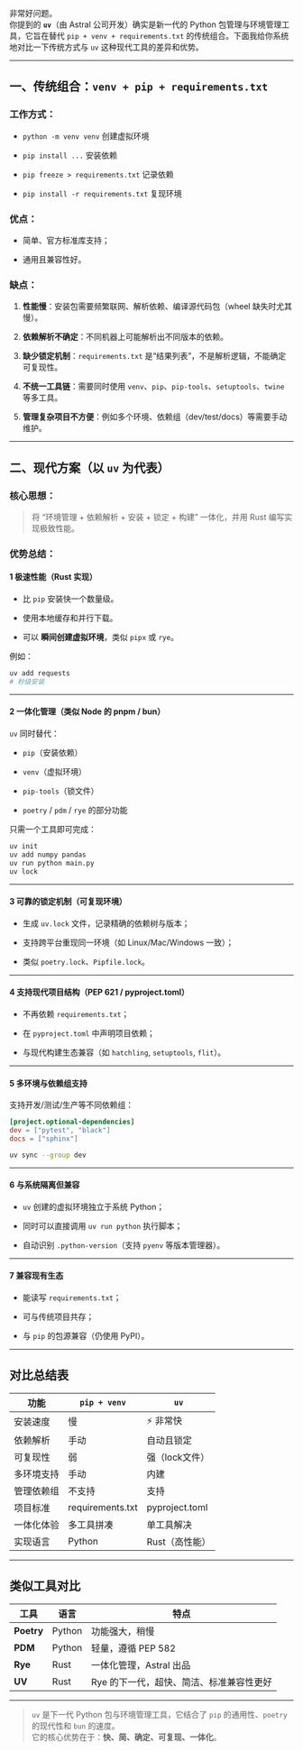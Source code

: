 非常好问题。  
你提到的 **`uv`**（由 Astral 公司开发）确实是新一代的 Python 包管理与环境管理工具，它旨在替代 `pip + venv + requirements.txt` 的传统组合。下面我给你系统地对比一下传统方式与 `uv` 这种现代工具的差异和优势。

---

##  一、传统组合：`venv + pip + requirements.txt`

### 工作方式：

- `python -m venv venv` 创建虚拟环境
    
- `pip install ...` 安装依赖
    
- `pip freeze > requirements.txt` 记录依赖
    
- `pip install -r requirements.txt` 复现环境
    

### 优点：

- 简单、官方标准库支持；
    
- 通用且兼容性好。
    

### 缺点：

1. **性能慢**：安装包需要频繁联网、解析依赖、编译源代码包（wheel 缺失时尤其慢）。
    
2. **依赖解析不确定**：不同机器上可能解析出不同版本的依赖。
    
3. **缺少锁定机制**：`requirements.txt` 是“结果列表”，不是解析逻辑，不能确定可复现性。
    
4. **不统一工具链**：需要同时使用 `venv`、`pip`、`pip-tools`、`setuptools`、`twine` 等多工具。
    
5. **管理复杂项目不方便**：例如多个环境、依赖组（dev/test/docs）等需要手动维护。
    

---

##  二、现代方案（以 **`uv`** 为代表）

### 核心思想：

> 将 “环境管理 + 依赖解析 + 安装 + 锁定 + 构建” 一体化，并用 Rust 编写实现极致性能。

###  优势总结：

#### 1️ 极速性能（Rust 实现）

- 比 `pip` 安装快一个数量级。
    
- 使用本地缓存和并行下载。
    
- 可以 **瞬间创建虚拟环境**，类似 `pipx` 或 `rye`。
    

例如：

```bash
uv add requests
# 秒级安装
```

---

#### 2️ 一体化管理（类似 Node 的 pnpm / bun）

`uv` 同时替代：

- `pip`（安装依赖）
    
- `venv`（虚拟环境）
    
- `pip-tools`（锁文件）
    
- `poetry` / `pdm` / `rye` 的部分功能
    

只需一个工具即可完成：

```bash
uv init
uv add numpy pandas
uv run python main.py
uv lock
```

---

#### 3️ 可靠的锁定机制（可复现环境）

- 生成 `uv.lock` 文件，记录精确的依赖树与版本；
    
- 支持跨平台重现同一环境（如 Linux/Mac/Windows 一致）；
    
- 类似 `poetry.lock`、`Pipfile.lock`。
    

---

#### 4️ 支持现代项目结构（PEP 621 / pyproject.toml）

- 不再依赖 `requirements.txt`；
    
- 在 `pyproject.toml` 中声明项目依赖；
    
- 与现代构建生态兼容（如 `hatchling`, `setuptools`, `flit`）。
    

---

#### 5️ 多环境与依赖组支持

支持开发/测试/生产等不同依赖组：

```toml
[project.optional-dependencies]
dev = ["pytest", "black"]
docs = ["sphinx"]
```

```bash
uv sync --group dev
```

---

#### 6️ 与系统隔离但兼容

- `uv` 创建的虚拟环境独立于系统 Python；
    
- 同时可以直接调用 `uv run python` 执行脚本；
    
- 自动识别 `.python-version`（支持 `pyenv` 等版本管理器）。
    

---

#### 7️ 兼容现有生态

- 能读写 `requirements.txt`；
    
- 可与传统项目共存；
    
- 与 `pip` 的包源兼容（仍使用 PyPI）。
    

---

##  对比总结表

| 功能    | `pip + venv`     | `uv`           |
| ----- | ---------------- | -------------- |
| 安装速度  | 慢                | ⚡ 非常快          |
| 依赖解析  | 手动               | 自动且锁定          |
| 可复现性  | 弱                | 强（lock文件）      |
| 多环境支持 | 手动               | 内建             |
| 管理依赖组 | 不支持              | 支持             |
| 项目标准  | requirements.txt | pyproject.toml |
| 一体化体验 | 多工具拼凑            | 单工具解决          |
| 实现语言  | Python           | Rust（高性能）      |

---

##  类似工具对比

|工具|语言|特点|
|---|---|---|
|**Poetry**|Python|功能强大，稍慢|
|**PDM**|Python|轻量，遵循 PEP 582|
|**Rye**|Rust|一体化管理，Astral 出品|
|**UV**|Rust|Rye 的下一代，超快、简洁、标准兼容性更好|

---


> `uv` 是下一代 Python 包与环境管理工具，它结合了 `pip` 的通用性、`poetry` 的现代性和 `bun` 的速度。  
> 它的核心优势在于：**快、简、确定、可复现、一体化**。

